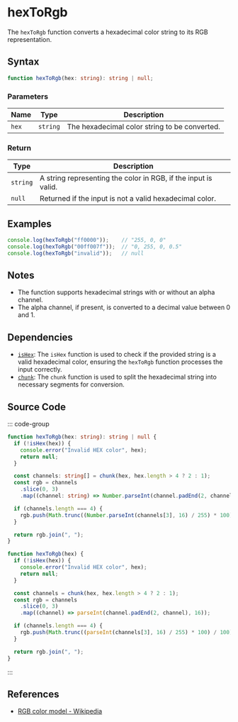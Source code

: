 # hexToRgb

The `hexToRgb` function converts a hexadecimal color string to its RGB representation.

## Syntax

```typescript
function hexToRgb(hex: string): string | null;
```

### Parameters

| Name  | Type    | Description                                               |
|-------|---------|-----------------------------------------------------------|
| `hex` | `string`| The hexadecimal color string to be converted.             |

### Return

| Type    | Description                                                 |
|---------|-------------------------------------------------------------|
| `string`| A string representing the color in RGB, if the input is valid. |
| `null`  | Returned if the input is not a valid hexadecimal color.     |

## Examples

```typescript
console.log(hexToRgb("ff0000"));    // "255, 0, 0"
console.log(hexToRgb("00ff007f"));  // "0, 255, 0, 0.5"
console.log(hexToRgb("invalid"));   // null
```

## Notes

- The function supports hexadecimal strings with or without an alpha channel.
- The alpha channel, if present, is converted to a decimal value between 0 and 1.

## Dependencies

- [`isHex`](./isHex.md): The `isHex` function is used to check if the provided string is a valid hexadecimal color, ensuring the `hexToRgb` function processes the input correctly.
- [`chunk`](./chunk.md): The `chunk` function is used to split the hexadecimal string into necessary segments for conversion.

## Source Code

::: code-group
```typescript
function hexToRgb(hex: string): string | null {
  if (!isHex(hex)) {
    console.error("Invalid HEX color", hex);
    return null;
  }

  const channels: string[] = chunk(hex, hex.length > 4 ? 2 : 1);
  const rgb = channels
    .slice(0, 3)
    .map((channel: string) => Number.parseInt(channel.padEnd(2, channel), 16));

  if (channels.length === 4) {
    rgb.push(Math.trunc((Number.parseInt(channels[3], 16) / 255) * 100) / 100);
  }

  return rgb.join(", ");
}
```

```javascript
function hexToRgb(hex) {
  if (!isHex(hex)) {
    console.error("Invalid HEX color", hex);
    return null;
  }

  const channels = chunk(hex, hex.length > 4 ? 2 : 1);
  const rgb = channels
    .slice(0, 3)
    .map((channel) => parseInt(channel.padEnd(2, channel), 16));

  if (channels.length === 4) {
    rgb.push(Math.trunc((parseInt(channels[3], 16) / 255) * 100) / 100);
  }

  return rgb.join(", ");
}
```
:::

## References

- [RGB color model - Wikipedia](https://pt.wikipedia.org/wiki/RGB)